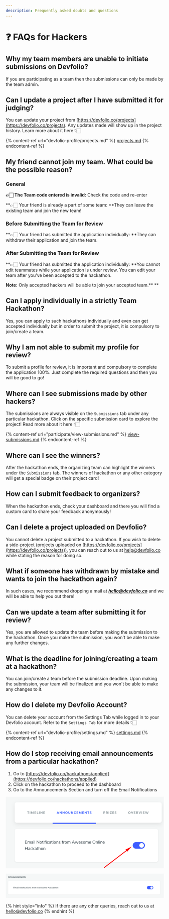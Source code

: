 ```yaml
---
description: Frequently asked doubts and questions
---
```


# ❓ FAQs for Hackers

## **Why my team members are unable to initiate submissions on Devfolio?**

If you are participating as a team then the submissions can only be made by the team admin.

## **Can I update a project after I have submitted it for judging?**

You can update your project from [https://devfolio.co/projects](https://devfolio.co/projects). Any updates made will show up in the project history. Learn more about it here 👇🏻

{% content-ref url="devfolio-profile/projects.md" %}
[projects.md](devfolio-profile/projects.md)
{% endcontent-ref %}

## **My friend cannot join my team. What could be the possible reason?**

### **General**

**👉🏻 The Team code entered is invalid:** Check the code and re-enter

**👉🏻 Your friend is already a part of some team: **They can leave the existing team and join the new team!



### **Before Submitting the Team for Review**

**👉🏻 Your friend has submitted the application individually: **They can withdraw their application and join the team.



### After Submitting the Team for Review

**👉🏻 Your friend has submitted the application individually: **You cannot edit teammates while your application is under review. You can edit your team after you've been accepted to the hackathon.&#x20;

**Note:** Only accepted hackers will be able to join your accepted team.** **

## **Can I apply individually in a strictly Team Hackathon?**

Yes, you can apply to such hackathons individually and even can get accepted individually but in order to submit the project, it is compulsory to join/create a team.

## **Why I am not able to submit my profile for review?**

To submit a profile for review, it is important and compulsory to complete the application 100%. Just complete the required questions and then you will be good to go!

## **Where can I see submissions made by other hackers?**

The submissions are always visible on the `Submissions` tab under any particular hackathon. Click on the specific submission card to explore the project! Read more about it here 👇🏻

{% content-ref url="participate/view-submissions.md" %}
[view-submissions.md](participate/view-submissions.md)
{% endcontent-ref %}

## **Where can I see the winners?**

After the hackathon ends, the organizing team can highlight the winners under the `Submissions` tab. The winners of hackathon or any other category will get a special badge on their project card!

## **How can I submit feedback to organizers?**

When the hackathon ends, check your dashboard and there you will find a custom card to share your feedback anonymously!

## **Can I delete a project uploaded on Devfolio?**

You cannot delete a project submitted to a hackathon. If you wish to delete a side-project (projects uploaded on [https://devfolio.co/projects](https://devfolio.co/projects)), you can reach out to us at [help@devfolio.co](mailto:help@devfolio.co) while stating the reason for doing so.

## **What if someone has withdrawn by mistake and wants to join the hackathon again?**

In such cases, we recommend dropping a mail at [_**hello@devfolio.co**_](mailto:hello@devfolio.co) and we will be able to help you out there!

## Can we update a team after submitting it for review?

Yes, you are allowed to update the team before making the submission to the hackathon. Once you make the submission, you won't be able to make any further changes.

## What is the deadline for joining/creating a team at a hackathon?

You can join/create a team before the submission deadline. Upon making the submission, your team will be finalized and you won't be able to make any changes to it.

## How do I delete my Devfolio Account?

You can delete your account from the Settings Tab while logged in to your Devfolio account. Refer to the `Settings Tab` for more details 👇🏻

{% content-ref url="devfolio-profile/settings.md" %}
[settings.md](devfolio-profile/settings.md)
{% endcontent-ref %}

## How do I stop receiving email announcements from a particular hackathon?

1. Go to [https://devfolio.co/hackathons/applied](https://devfolio.co/hackathons/applied)
2. Click on the hackathon to proceed to the dashboard
3. Go to the Announcements Section and turn off the Email Notifications

![Hackathon (Online)](<../.gitbook/assets/image (137).png>)

![Hackathon (Online with Application Review)](<../.gitbook/assets/image (135).png>)

{% hint style="info" %}
If there are any other queries, reach out to us at [hello@devfolio.co](mailto:hello@devfolio.co)
{% endhint %}
